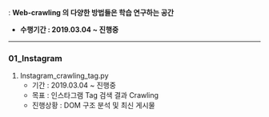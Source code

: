 : **Web-crawling 의 다양한 방법들은 학습 연구하는 공간** <br>
* **수행기간 : 2019.03.04 ~ 진행중**

---


### 01_Instagram <br>
  1) Instagram_crawling_tag.py
     - 기간 : 2019.03.04 ~ 진행중
     - 목표 : 인스타그램 Tag 검색 결과 Crawling
     - 진행상황 : DOM 구조 분석 및 최신 게시물 
  
  <br><br>
